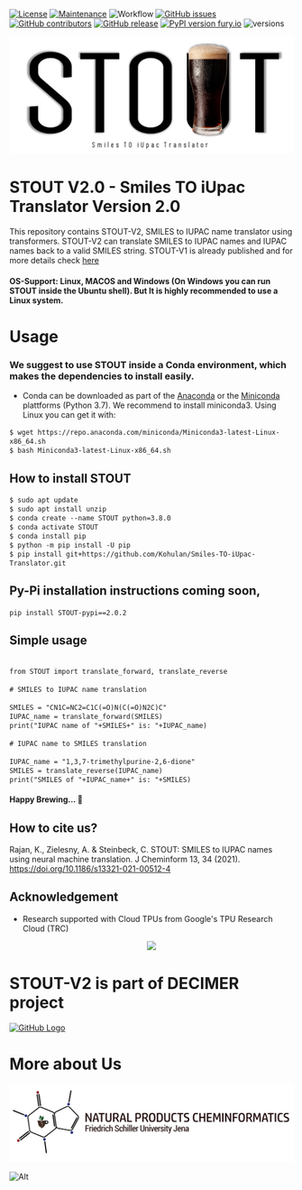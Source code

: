 [![License](https://img.shields.io/badge/License-MIT%202.0-blue.svg)](https://opensource.org/licenses/MIt)
[![Maintenance](https://img.shields.io/badge/Maintained%3F-yes-blue.svg)](https://github.com/Kohulan/Smiles-TO-iUpac-Translator/graphs/commit-activity)
![Workflow](https://github.com/Kohulan/Smiles-TO-iUpac-Translator/actions/workflows/Check_errors.yml/badge.svg)
[![GitHub issues](https://img.shields.io/github/issues/Kohulan/Smiles-TO-iUpac-Translator.svg)](https://GitHub.com/Kohulan/Smiles-TO-iUpac-Translator/issues/)
[![GitHub contributors](https://img.shields.io/github/contributors/Kohulan/Smiles-TO-iUpac-Translator.svg)](https://GitHub.com/Kohulan/Smiles-TO-iUpac-Translator/graphs/contributors/)
[![GitHub release](https://img.shields.io/github/release/Kohulan/Smiles-TO-iUpac-Translator.svg)](https://GitHub.com/Kohulan/Smiles-TO-iUpac-Translator/releases/)
[![PyPI version fury.io](https://badge.fury.io/py/STOUT-pypi.svg)](https://pypi.org/project/STOUT-pypi/)
![versions](https://img.shields.io/pypi/pyversions/STOUT-pypi.svg)

![GitHub Logo](https://github.com/Kohulan/Smiles-TO-iUpac-Translator/blob/stout-1/important_assets/STOUT.png?raw=true)

# STOUT V2.0 - Smiles TO iUpac Translator Version 2.0
This repository contains STOUT-V2, SMILES to IUPAC name translator using transformers. STOUT-V2 can translate SMILES to IUPAC names and IUPAC names back to a valid SMILES string. STOUT-V1 is already published and for more details check [here](https://github.com/Kohulan/Smiles-TO-iUpac-Translator)

#### OS-Support: Linux, MACOS and Windows (On Windows you can run STOUT inside the Ubuntu shell). But It is highly recommended to use a Linux system.

# Usage

### We suggest to use STOUT inside a Conda environment, which makes the dependencies to install easily.
- Conda can be downloaded as part of the [Anaconda](https://www.anaconda.com/) or the [Miniconda](https://conda.io/en/latest/miniconda.html) plattforms (Python 3.7). We recommend to install miniconda3. Using Linux you can get it with:
```shell
$ wget https://repo.anaconda.com/miniconda/Miniconda3-latest-Linux-x86_64.sh
$ bash Miniconda3-latest-Linux-x86_64.sh
```
## How to install STOUT

```shell
$ sudo apt update
$ sudo apt install unzip
$ conda create --name STOUT python=3.8.0
$ conda activate STOUT
$ conda install pip
$ python -m pip install -U pip
$ pip install git+https://github.com/Kohulan/Smiles-TO-iUpac-Translator.git
```

## Py-Pi installation instructions coming soon,
```shell
pip install STOUT-pypi==2.0.2
```


## Simple usage
```python3

from STOUT import translate_forward, translate_reverse

# SMILES to IUPAC name translation

SMILES = "CN1C=NC2=C1C(=O)N(C(=O)N2C)C"
IUPAC_name = translate_forward(SMILES)
print("IUPAC name of "+SMILES+" is: "+IUPAC_name)

# IUPAC name to SMILES translation

IUPAC_name = "1,3,7-trimethylpurine-2,6-dione"
SMILES = translate_reverse(IUPAC_name)
print("SMILES of "+IUPAC_name+" is: "+SMILES)

```

#### Happy Brewing... 🍺

## How to cite us?

Rajan, K., Zielesny, A. & Steinbeck, C. STOUT: SMILES to IUPAC names using neural machine translation. J Cheminform 13, 34 (2021). https://doi.org/10.1186/s13321-021-00512-4

## Acknowledgement
- Research supported with Cloud TPUs from Google's TPU Research Cloud (TRC) 

<p align="center">
  <img src="https://user-images.githubusercontent.com/30716951/220350828-913e6645-6a0a-403c-bcb8-160d061d4606.png" width="500" class="center">
</p>

# STOUT-V2 is part of DECIMER project
[![GitHub Logo](https://github.com/Kohulan/DECIMER-Image-to-SMILES/raw/master/assets/DECIMER.gif)](https://decimer.ai)

# More about Us

[![GitHub Logo](https://github.com/Kohulan/DECIMER-Image-to-SMILES/blob/master/assets/CheminfGit.png?raw=true)](https://cheminf.uni-jena.de)

![Alt](https://repobeats.axiom.co/api/embed/c66cc0ff5bc3ae91ccc8a3f7ed20eb05c735d753.svg "Repobeats analytics image")
